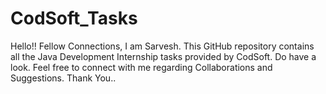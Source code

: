 # CodSoft_Tasks
Hello!! Fellow Connections, I am Sarvesh. This GitHub repository contains all the Java Development Internship tasks provided by CodSoft. Do have a look. Feel free to connect with me regarding Collaborations and Suggestions. Thank You..
